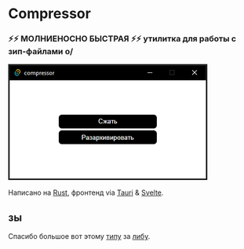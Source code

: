 # Compressor

### ⚡⚡ МОЛНИЕНОСНО БЫСТРАЯ ⚡⚡ утилитка для работы с зип-файлами o/

![plot](/compressor.png)

Написано на [Rust](https://github.com/rust-lang/rust), фронтенд via [Tauri](https://github.com/tauri-apps/tauri) & [Svelte](https://github.com/sveltejs/svelte).

## зы

Спасибо большое вот этому [типу](https://github.com/Pr0methean) за [либу](https://github.com/zip-rs/zip2).
